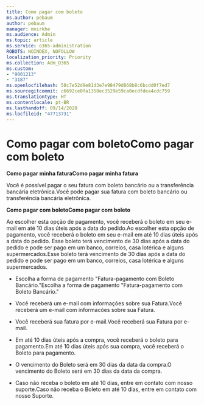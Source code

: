 ```yaml
---
title: Como pagar com boleto
ms.author: pebaum
author: pebaum
manager: mnirkhe
ms.audience: Admin
ms.topic: article
ms.service: o365-administration
ROBOTS: NOINDEX, NOFOLLOW
localization_priority: Priority
ms.collection: Adm_O365
ms.custom:
- "9001213"
- "3187"
ms.openlocfilehash: 58c7e52d9e81d3e7e98479d868b8c6bcdd0f7ed7
ms.sourcegitcommit: c6692ce0fa1358ec3529e59ca0ecdfdea4cdc759
ms.translationtype: HT
ms.contentlocale: pt-BR
ms.lasthandoff: 09/14/2020
ms.locfileid: "47713731"
---
```

# <a name="como-pagar-com-boleto"></a><span data-ttu-id="6c107-102">Como pagar com boleto</span><span class="sxs-lookup"><span data-stu-id="6c107-102">Como pagar com boleto</span></span>

<span data-ttu-id="6c107-103">**Como pagar minha fatura**</span><span class="sxs-lookup"><span data-stu-id="6c107-103">**Como pagar minha fatura**</span></span>

<span data-ttu-id="6c107-104">Você é possível pagar o seu fatura com boleto bancário ou a transferência bancária eletrônica.</span><span class="sxs-lookup"><span data-stu-id="6c107-104">Você pode pagar sua fatura com boleto bancário ou transferência bancária eletrônica.</span></span>

<span data-ttu-id="6c107-105">**Como pagar com  boleto**</span><span class="sxs-lookup"><span data-stu-id="6c107-105">**Como pagar com  boleto**</span></span>

<span data-ttu-id="6c107-106">Ao escolher  esta opção de pagamento, você receberá o boleto em seu e-mail em até 10 dias úteis após a data do pedido.</span><span class="sxs-lookup"><span data-stu-id="6c107-106">Ao escolher  esta opção de pagamento, você receberá o boleto em seu e-mail em até 10 dias úteis após a data do pedido.</span></span> <span data-ttu-id="6c107-107">Esse boleto terá vencimento de 30 dias após a data do pedido e pode ser pago em um banco, correios, casa lotérica e alguns supermercados.</span><span class="sxs-lookup"><span data-stu-id="6c107-107">Esse boleto terá vencimento de 30 dias após a data do pedido e pode ser pago em um banco, correios, casa lotérica e alguns supermercados.</span></span>

- <span data-ttu-id="6c107-108">Escolha a forma de pagamento "Fatura-pagamento com Boleto Bancário."</span><span class="sxs-lookup"><span data-stu-id="6c107-108">Escolha a forma de pagamento "Fatura-pagamento com Boleto Bancário."</span></span>

- <span data-ttu-id="6c107-109">Você receberá um e-mail com informações sobre sua Fatura.</span><span class="sxs-lookup"><span data-stu-id="6c107-109">Você receberá um e-mail com informacões sobre sua Fatura.</span></span>

- <span data-ttu-id="6c107-110">Você receberá sua fatura por e-mail.</span><span class="sxs-lookup"><span data-stu-id="6c107-110">Você receberá sua Fatura por e-mail.</span></span>

- <span data-ttu-id="6c107-111">Em até 10 dias úteis após a compra, você receberá o boleto para pagamento.</span><span class="sxs-lookup"><span data-stu-id="6c107-111">Em até 10 dias úteis após sua compra, você receberá o Boleto para pagamento.</span></span>

- <span data-ttu-id="6c107-112">O vencimento do Boleto será em 30 dias da data da compra.</span><span class="sxs-lookup"><span data-stu-id="6c107-112">O vencimento do Boleto será em 30 dias da data da compra.</span></span>

- <span data-ttu-id="6c107-113">Caso não receba o boleto em até 10 dias, entre em contato com nosso suporte.</span><span class="sxs-lookup"><span data-stu-id="6c107-113">Caso não receba o Boleto em até 10 dias, entre em contato com nosso Suporte.</span></span>

